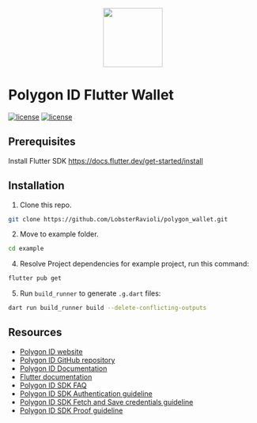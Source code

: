 <p align="center">
  <img src="example/assets/images/polygon_id_logo.svg" width="120" height="120">
</p>
 
# Polygon ID Flutter Wallet

[![license](https://img.shields.io/badge/license-Apache--2.0-blue.svg)](https://github.com/iden3/polygonid-flutter-sdk/blob/master/LICENSE-APACHE)
[![license](https://img.shields.io/badge/license-MIT-blue.svg)](https://github.com/iden3/polygonid-flutter-sdk/blob/master/LICENSE-MIT)

## Prerequisites
Install Flutter SDK https://docs.flutter.dev/get-started/install

## Installation
1.  Clone this repo.
```bash
git clone https://github.com/LobsterRavioli/polygon_wallet.git
```

2. Move to example folder.
```bash
cd example
```

4. Resolve Project dependencies for example project, run this command:
```bash
flutter pub get
```

5. Run `build_runner` to generate `.g.dart` files:
```bash
dart run build_runner build --delete-conflicting-outputs
```

## Resources

- [Polygon ID website](https://polygon.technology/polygon-id/)
- [Polygon ID GitHub repository](https://github.com/0xPolygonId/)
- [Polygon ID Documentation](https://0xpolygonid.github.io/tutorials/)
- [Flutter documentation](https://flutter.dev/docs)
- [Polygon ID SDK FAQ](https://github.com/0xPolygonID/polygonid-flutter-sdk/blob/develop/FAQ.md)
- [Polygon ID SDK Authentication guideline](https://github.com/0xPolygonID/polygonid-flutter-sdk/blob/develop/AUTH.md)
- [Polygon ID SDK Fetch and Save credentials guideline](https://github.com/0xPolygonID/polygonid-flutter-sdk/blob/develop/FETCH_CRED.md)
- [Polygon ID SDK Proof guideline](https://github.com/0xPolygonID/polygonid-flutter-sdk/blob/develop/PROOF.md)
